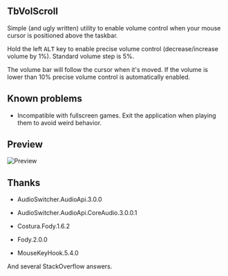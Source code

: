 ## TbVolScroll

Simple (and ugly written) utility to enable volume control when your mouse cursor is positioned above the taskbar.

Hold the left <kbd>ALT</kbd> key to enable precise volume control (decrease/increase volume by 1%). Standard volume step is 5%.

The volume bar will follow the cursor when it's moved. If the volume is lower than 10% precise volume control is automatically enabled.

## Known problems

- Incompatible with fullscreen games. Exit the application when playing them to avoid weird behavior.

## Preview

![Preview](https://github.com/notcammy/TbVolScroll/blob/master/example.gif?raw=true)

## Thanks

- AudioSwitcher.AudioApi.3.0.0

- AudioSwitcher.AudioApi.CoreAudio.3.0.0.1

- Costura.Fody.1.6.2

- Fody.2.0.0

- MouseKeyHook.5.4.0

And several StackOverflow answers.

